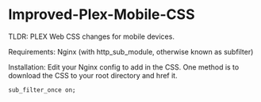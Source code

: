 # Improved-Plex-Mobile-CSS
TLDR: PLEX Web CSS changes for mobile devices. 

Requirements: Nginx (with http_sub_module, otherwise known as subfilter)

Installation:
Edit your Nginx config to add in the CSS. One method is to download the CSS to your root directory and href it.
```sub_filter '</head>' '<link rel="stylesheet" type="text/css" href="https://mydomain.com/css/PlexMobile.css"> </head>';
sub_filter_once on;
```

